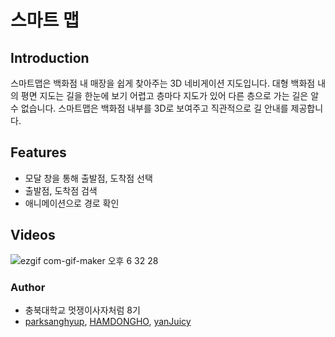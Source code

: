 # 스마트 맵

## Introduction
스마트맵은 백화점 내 매장을 쉽게 찾아주는 3D 네비게이션 지도입니다. 
대형 백화점 내의 평면 지도는 길을 한눈에 보기 어렵고 층마다 지도가 있어 다른 층으로 가는 길은 알 수 없습니다.
스마트맵은 백화점 내부를 3D로 보여주고 직관적으로 길 안내를 제공합니다.

## Features
- 모달 창을 통해 출발점, 도착점 선택
- 출발점, 도착점 검색
- 애니메이션으로 경로 확인

## Videos
![ezgif com-gif-maker 오후 6 32 28](https://user-images.githubusercontent.com/43159295/147839472-9fce1c0e-0f10-44a7-9877-e092b70e2365.gif)


### Author
- 충북대학교 멋쟁이사자처럼 8기
- [parksanghyup](https://github.com/parksanghyup),  [HAMDONGHO](https://github.com/HAMDONGHO),  [yanJuicy](https://github.com/yanJuicy)
